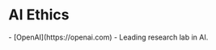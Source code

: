 # AI Ethics
-   [ O p e n A I ] ( h t t p s : / / o p e n a i . c o m )   -   L e a d i n g   r e s e a r c h   l a b   i n   A I .  
 